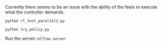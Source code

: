 
Currently there seems to be an issue with the ability of the feels to execute what the controller demands.

`python rl_test_parallel2.py`

`python try_policy.py`

Run the server:
`mlflow server`
